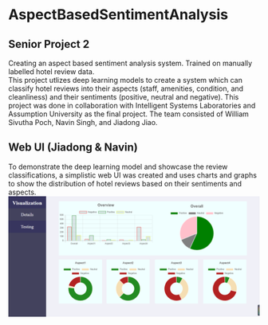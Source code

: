 # AspectBasedSentimentAnalysis
## Senior Project 2 <br>
Creating an aspect based sentiment analysis system. Trained on manually labelled hotel review data. 
<br>
This project utlizes deep learning models to create a system which can classify hotel reviews into their aspects (staff, amenities, condition, and cleanliness) and their sentiments (positive, neutral and negative). This project was done in collaboration with Intelligent Systems Laboratories and Assumption University as the final project. The team consisted of William Sivutha Poch, Navin Singh, and Jiadong Jiao.
<br>
## Web UI (Jiadong & Navin) <br>
To demonstrate the deep learning model and showcase the review classifications, a simplistic web UI was created and uses charts and graphs to show the distribution of hotel reviews based on their sentiments and aspects.
![website](https://github.com/WilliamPoch/AspectBasedSentimentAnalysis/blob/master/main.png)
